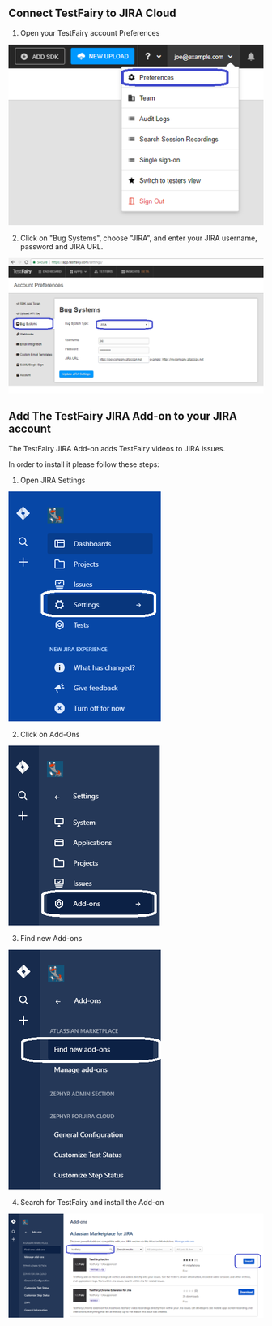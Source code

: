 ## Connect TestFairy to JIRA Cloud

1. Open your TestFairy account Preferences

![Menu](/img/bug-tracking/jira-cloud-1.png)

2. Click on "Bug Systems", choose "JIRA", and enter your JIRA username, password and JIRA URL.

![JIRA-setup](/img/bug-tracking//jira-cloud-2.png)

## Add The TestFairy JIRA Add-on to your JIRA account

The TestFairy JIRA Add-on adds TestFairy videos to JIRA issues.

In order to install it please follow these steps:

1. Open JIRA Settings

![JIRA-setup](/img/bug-tracking//jira0.png)

2. Click on Add-Ons

![JIRA-setup](/img/bug-tracking//jira2.png)

3. Find new Add-ons

![JIRA-setup](/img/bug-tracking//jira3.png)

4. Search for TestFairy and install the Add-on

![JIRA-setup](/img/bug-tracking//jira4.png)
